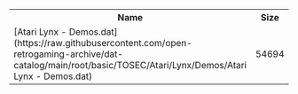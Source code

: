 <table>
<tr><th>Name</th><th>Size</th></tr>
<tr><td>[Atari Lynx - Demos.dat](https://raw.githubusercontent.com/open-retrogaming-archive/dat-catalog/main/root/basic/TOSEC/Atari/Lynx/Demos/Atari Lynx - Demos.dat)</td><td>54694</td></tr>
</table>
